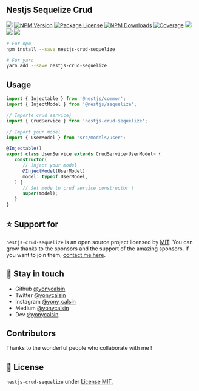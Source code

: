 ## Nestjs Sequelize Crud

<a href="https://github.com/yonycalsin/nestjs-crud-sequelize"><img src="https://img.shields.io/spiget/stars/1000?color=brightgreen&label=Star&logo=github" /></a>
<a href="https://www.npmjs.com/nestjs-crud-sequelize" target="_blank">
<img src="https://img.shields.io/npm/v/nestjs-crud-sequelize" alt="NPM Version" /></a>
<a href="https://www.npmjs.com/nestjs-crud-sequelize" target="_blank">
<img src="https://img.shields.io/npm/l/nestjs-crud-sequelize" alt="Package License" /></a>
<a href="https://www.npmjs.com/nestjs-crud-sequelize" target="_blank">
<img src="https://img.shields.io/npm/dm/nestjs-crud-sequelize" alt="NPM Downloads" /></a>
<a href="https://github.com/yonycalsin/nestjs-crud-sequelize" target="_blank">
<img src="https://s3.amazonaws.com/assets.coveralls.io/badges/coveralls_95.svg" alt="Coverage" /></a>
<a href="https://github.com/yonycalsin/nestjs-crud-sequelize"><img src="https://img.shields.io/badge/Github%20Page-nestjs.crud.sequelize-yellow?style=flat-square&logo=github" /></a>
<a href="https://github.com/yonycalsin"><img src="https://img.shields.io/badge/Author-Yoni%20Calsin-blueviolet?style=flat-square&logo=appveyor" /></a>
<a href="https://twitter.com/yonycalsin" target="_blank">
<img src="https://img.shields.io/twitter/follow/yonycalsin.svg?style=social&label=Follow"></a>

```bash
# For npm
npm install --save nestjs-crud-sequelize

# For yarn
yarn add --save nestjs-crud-sequelize
```

## Usage

```ts
import { Injectable } from '@nestjs/common';
import { InjectModel } from '@nestjs/sequelize';

// Importe crud service}
import { CrudService } from 'nestjs-crud-sequelize';

// Import your model
import { UserModel } from 'src/models/user';

@Injectable()
export class UserService extends CrudService<UserModel> {
   constructor(
      // Inject your model
      @InjectModel(UserModel)
      model: typeof UserModel,
   ) {
      // Set mode to crud service constructor !
      super(model);
   }
}
```

## ⭐ Support for

`nestjs-crud-sequelize` is an open source project licensed by [MIT](LICENSE). You can grow thanks to the sponsors and the support of the amazing sponsors. If you want to join them, [contact me here](https://twitter.com/yonycalsin).

## 🎩 Stay in touch

-  Github [@yonycalsin](https://github.com/yonycalsin)
-  Twitter [@yonycalsin](https://twitter.com/yonycalsin)
-  Instagram [@yony_calsin](https://instagram.com/yony_calsin)
-  Medium [@yonycalsin](https://medium.com/@yonycalsin)
-  Dev [@yonycalsin](https://dev.to/yonycalsin)

## Contributors

Thanks to the wonderful people who collaborate with me !

## 📜 License

`nestjs-crud-sequelize` under [License MIT.](LICENSE)
